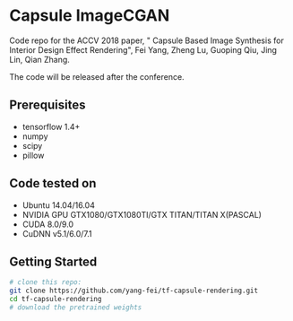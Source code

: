 Capsule ImageCGAN
======================================================================
Code repo for the ACCV 2018 paper, "
Capsule Based Image Synthesis for Interior Design Effect Rendering", Fei Yang, Zheng Lu, Guoping Qiu, Jing Lin, Qian Zhang.

The code will be released after the conference. 


## Prerequisites
- tensorflow 1.4+
- numpy 
- scipy
- pillow
## Code tested on
- Ubuntu 14.04/16.04
- NVIDIA GPU GTX1080/GTX1080TI/GTX TITAN/TITAN X(PASCAL)
- CUDA 8.0/9.0
- CuDNN v5.1/6.0/7.1

## Getting Started
```sh
# clone this repo:
git clone https://github.com/yang-fei/tf-capsule-rendering.git
cd tf-capsule-rendering
# download the pretrained weights



